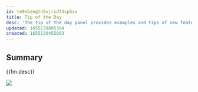 ```yaml
---
id: te9obzegtn5vjrsdf4sp5xx
title: Tip of the Day
desc: 'The tip of the day panel provides examples and tips of new features in Dendron'
updated: 1655139805304
created: 1655139455093
---
```


## Summary

{{fm.desc}}

<a href="https://www.loom.com/share/f8b1ee3259ed4feb87a095d10a3191f1">
    <img style="" src="https://cdn.loom.com/sessions/thumbnails/f8b1ee3259ed4feb87a095d10a3191f1-with-play.gif">
</a>
